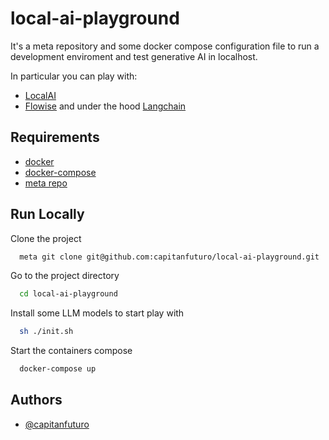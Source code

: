 # local-ai-playground

It's a meta repository and some docker compose configuration file to run a development enviroment and test generative AI in localhost.

In particular you can play with:

- [LocalAI](https://localai.io/)
- [Flowise](https://flowiseai.com/) and under the hood [Langchain](https://python.langchain.com/)

## Requirements

- [docker](https://www.docker.com/)
- [docker-compose](https://www.docker.com/)
- [meta repo](https://github.com/mateodelnorte/meta)

## Run Locally

Clone the project

```bash
  meta git clone git@github.com:capitanfuturo/local-ai-playground.git
```

Go to the project directory

```bash
  cd local-ai-playground
```

Install some LLM models to start play with

```bash
  sh ./init.sh
```

Start the containers compose

```bash
  docker-compose up
```

## Authors

- [@capitanfuturo](https://github.com/capitanfuturo)
